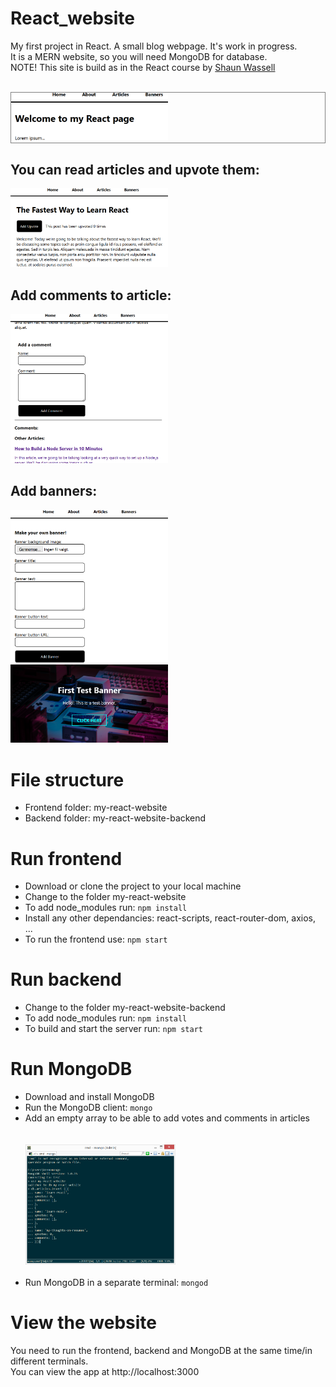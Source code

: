 # React_website
My first project in React. A small blog webpage. It's work in progress.
<br />It is a MERN website, so you will need MongoDB for database.
<br />NOTE! This site is build as in the React course by <a href="https://www.linkedin.com/in/shaun-wassell/" target="_blank">Shaun Wassell</a><br /><br />

<div style="border: 1px solid grey;"><img src="screenshots/home_screen.png" alt="ScreenShot" style="width:50%; max-width: 350px;"></div>

## You can read articles and upvote them:
<div><img src="screenshots/article_screen.png" alt="ScreenShot" style="width:50%; max-width: 350px;"></div>

## Add comments to article:
<div><img src="screenshots/comment_screen.png" alt="ScreenShot" style="width:50%; max-width: 350px;"></div>

## Add banners:
<div><img src="screenshots/banner_screen.png" alt="ScreenShot" style="width:50%; max-width: 350px;"></div>
<div><img src="screenshots/banner.png" alt="ScreenShot" style="width:50%; max-width: 350px;"></div>

# File structure
<ul>
    <li>Frontend folder: my-react-website</li>
    <li>Backend folder: my-react-website-backend</li>
</ul>

# Run frontend
<ul>
    <li>Download or clone the project to your local machine</li>
    <li>Change to the folder my-react-website</li>
    <li>To add node_modules run: <code>npm install</code></li>
    <li>Install any other dependancies: react-scripts, react-router-dom, axios, ...</li>
    <li>To run the frontend use: <code>npm start</code></li>
</ul>

# Run backend
<ul>
    <li>Change to the folder my-react-website-backend</li>
    <li>To add node_modules run: <code>npm install</code></li>
    <li>To build and start the server run: <code>npm start</code></li>
</ul>

# Run MongoDB
<ul>
    <li>Download and install MongoDB</li>
    <li>Run the MongoDB client: <code>mongo</code></li>
    <li>Add an empty array to be able to add votes and comments in articles</li>
    <br /><br /><div><img src="screenshots/mongo_screen.png" alt="ScreenShot" style="width:50%; max-width: 350px;"></div><br />
    <li>Run MongoDB in a separate terminal: <code>mongod</code></li>
</ul>

# View the website
You need to run the frontend, backend and MongoDB at the same time/in different terminals. 
<br />You can view the app at http://localhost:3000
